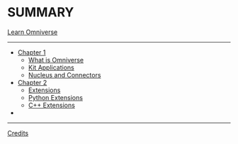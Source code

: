 # SUMMARY
[Learn Omniverse](./usd_three_viewer/index.html)

-----------


- [Chapter 1]()
  - [What is Omniverse](./chapter1/what_is_omniverse.md)
  - [Kit Applications](./chapter1/kit_applications.md)
  - [Nucleus and Connectors](./chapter1/nucleus_and_connectors.md)
- [Chapter 2]()
  - [Extensions](./chapter2/extensions.md)
  - [Python Extensions](./chapter2/python_extensions.md)
  - [C++ Extensions](./chapter2/cpp_extensions.md)
- []()
-----------

[Credits](./credits.md)
